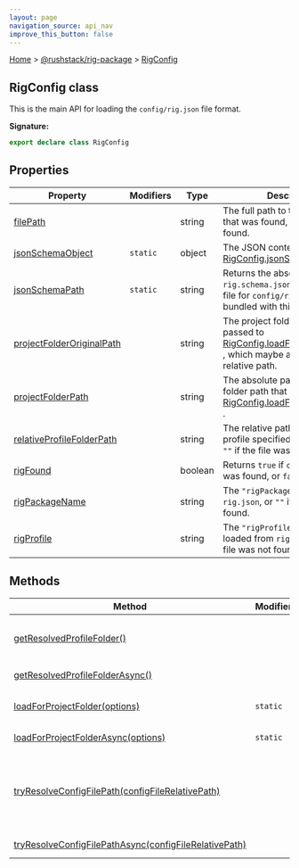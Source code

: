 ```yaml
---
layout: page
navigation_source: api_nav
improve_this_button: false
---
```



[Home](./index.md) &gt; [@rushstack/rig-package](./rig-package.md) &gt; [RigConfig](./rig-package.rigconfig.md)

## RigConfig class

This is the main API for loading the `config/rig.json` file format.

<b>Signature:</b>

```typescript
export declare class RigConfig
```

## Properties

|  Property | Modifiers | Type | Description |
|  --- | --- | --- | --- |
|  [filePath](./rig-package.rigconfig.filepath.md) |  | string | The full path to the <code>rig.json</code> file that was found, or <code>&quot;&quot;</code> if none was found. |
|  [jsonSchemaObject](./rig-package.rigconfig.jsonschemaobject.md) | <code>static</code> | object | The JSON contents of the [RigConfig.jsonSchemaPath](./rig-package.rigconfig.jsonschemapath.md) file. |
|  [jsonSchemaPath](./rig-package.rigconfig.jsonschemapath.md) | <code>static</code> | string | Returns the absolute path of the <code>rig.schema.json</code> JSON schema file for <code>config/rig.json</code>, which is bundled with this NPM package. |
|  [projectFolderOriginalPath](./rig-package.rigconfig.projectfolderoriginalpath.md) |  | string | The project folder path that was passed to [RigConfig.loadForProjectFolder()](./rig-package.rigconfig.loadforprojectfolder.md) , which maybe an absolute or relative path. |
|  [projectFolderPath](./rig-package.rigconfig.projectfolderpath.md) |  | string | The absolute path for the project folder path that was passed to [RigConfig.loadForProjectFolder()](./rig-package.rigconfig.loadforprojectfolder.md) . |
|  [relativeProfileFolderPath](./rig-package.rigconfig.relativeprofilefolderpath.md) |  | string | The relative path to the rig profile specified by <code>rig.json</code>, or <code>&quot;&quot;</code> if the file was not found. |
|  [rigFound](./rig-package.rigconfig.rigfound.md) |  | boolean | Returns <code>true</code> if <code>config/rig.json</code> was found, or <code>false</code> otherwise. |
|  [rigPackageName](./rig-package.rigconfig.rigpackagename.md) |  | string | The <code>&quot;rigPackageName&quot;</code> field from <code>rig.json</code>, or <code>&quot;&quot;</code> if the file was not found. |
|  [rigProfile](./rig-package.rigconfig.rigprofile.md) |  | string | The <code>&quot;rigProfile&quot;</code> value that was loaded from <code>rig.json</code>, or <code>&quot;&quot;</code> if the file was not found. |

## Methods

|  Method | Modifiers | Description |
|  --- | --- | --- |
|  [getResolvedProfileFolder()](./rig-package.rigconfig.getresolvedprofilefolder.md) |  | Performs Node.js module resolution to locate the rig package folder, then returns the absolute path of the rig profile folder specified by <code>rig.json</code>. |
|  [getResolvedProfileFolderAsync()](./rig-package.rigconfig.getresolvedprofilefolderasync.md) |  | An async variant of [RigConfig.getResolvedProfileFolder()](./rig-package.rigconfig.getresolvedprofilefolder.md) |
|  [loadForProjectFolder(options)](./rig-package.rigconfig.loadforprojectfolder.md) | <code>static</code> | Use this method to load the <code>config/rig.json</code> file for a given project. |
|  [loadForProjectFolderAsync(options)](./rig-package.rigconfig.loadforprojectfolderasync.md) | <code>static</code> | An async variant of [RigConfig.loadForProjectFolder()](./rig-package.rigconfig.loadforprojectfolder.md) |
|  [tryResolveConfigFilePath(configFileRelativePath)](./rig-package.rigconfig.tryresolveconfigfilepath.md) |  | This lookup first checks for the specified relative path under <code>projectFolderPath</code>; if it does not exist there, then it checks in the resolved rig profile folder. If the file is found, its absolute path is returned. Otherwise, <code>undefined</code> is returned. |
|  [tryResolveConfigFilePathAsync(configFileRelativePath)](./rig-package.rigconfig.tryresolveconfigfilepathasync.md) |  | An async variant of [RigConfig.tryResolveConfigFilePath()](./rig-package.rigconfig.tryresolveconfigfilepath.md) |
